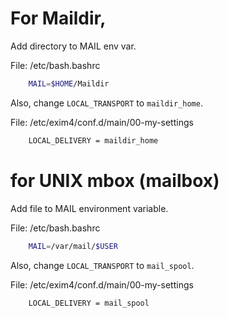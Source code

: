 

# For Maildir,

Add directory to MAIL env var.

File: /etc/bash.bashrc
```bash
    MAIL=$HOME/Maildir
```

Also, change `LOCAL_TRANSPORT` to `maildir_home`.

File: /etc/exim4/conf.d/main/00-my-settings
```bash
    LOCAL_DELIVERY = maildir_home
```


# for UNIX mbox (mailbox)

Add file to MAIL environment variable.

File: /etc/bash.bashrc
```bash
    MAIL=/var/mail/$USER
```

Also, change `LOCAL_TRANSPORT` to `mail_spool`.

File: /etc/exim4/conf.d/main/00-my-settings
```bash
    LOCAL_DELIVERY = mail_spool
```
